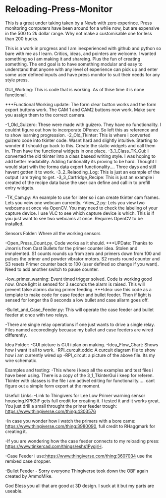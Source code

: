 # Reloading-Press-Monitor
This is a great under taking taken by a Newb with zero experince. Press monitoring computers have been around for a while now, but are expensive in the 500 to 2k dollar range. Why not make a customisable one for less than 200 bucks.

This is a work in progress and I am inexperienced with github and python so bare with me as I learn. Critics, ideas, and pointers are welcome. I wanted something so i am making it and shareing. Plus the fun of creating something. The end goal is to have something modular and easy to understand that anyone with any level of experience can pick up and enter some user defined inputs and have press monitor to suit their needs for any style press.

GUI_Working: This is code that is working. As of thise time it is none functional.

***Functional Working update: The form clear button works and the form export buttons work. The CAM 1 and CAM2 buttons now work. Make sure you assign them to the correct camera.

-1_Old_Guizero: These were made with guizero. They have no functionality. I couldnt figure out how to incorporate OPencv. So left this as reference and to show learning progression.
-2_Old_Tkinter: This is where i converted guizero code into tkinter code. Wasnt hard and slightly intuitive. Starting to wonder if I should go back to this. Create the static widgets and call them in. Then have the functional widgets in one place.
-3_1_Class_TK_Gui: I converted the old tkinter into a class basesd writing style. I was hoping to add better readability. Adding funtionality its proving to be hard. Thought I would start with the forma data export functionality.... Three days and still havent gotten it to work.
 -3_2_Relaoding_Log: This is just an example of the output I am trying to get.
 -3_3_Cartridge_Recipe: This is just an example i created of the recipe data base the user can define and call in to prefill entry widgets.

-TK_Cam.py: An example to use for later so i can create tkinter cam frames. Lets you veiw one webcam currently.
-View_2.py: Lets you view two webcams at once via OpenCV. You may need to check the labeling of your capture device. I use VLC to see which capture device is which. This is if you just want to see two webcams at once. Requires OpenCV to be installed.

Sensors Folder: Where all the working sensors

-Open_Press_Count.py. Code works as it should. ***UPDate: Thanks to Jmorris from Cast Bullets for the primer counter idea. Stolen and imnplemted. S1 counts rounds up from zero and primers down from 100 and pulses the primer and powder vibrator motors. S2 resets round counter and S3 resets Primer counter back to 100 (user defined so change if you want). Need to add another switch to pause counter. 

-low_primer_warning: Event timed trigger solved. Code is working good now. Once light is sensed for 3 seconds the alarm is raised. This will prevent false alarms during primer feeding. ***Idea: use this code as a template to make code for case feeder and bullet feeder. Then if light is sensed for longer tha 8 seconds a low bullet and case allarm goes off.

-Bullet_and_Case_Feeder.py: This will operate the case feeder and bullet feeder at once with two relays.

-There are single relay operations if one just wants to drive a single relay. Files named accoredingly becuase my bullet and case feeders are wired differently.

Idea Folder:
-GUI picture is GUI i plan on making.
-Idea_Flow_Chart: Shows how i want it all to work.
-RPI_curcuit.cddx: A curcuit diagram file to show how i am currently wired up
-RPI_circut: a picture of the above file. Its my wire schematic.

Examples and testing:
-This where i keep all the examples and test files i have been using. There is a copy of the 3_1_TkinterGui i keep for referen. Tkinter with classes is the file i am activel editing for functionality..... cant figure out a simple form export at the moment.


Usefull Links:
-Link to Thingivers for Lee Low Primer warning sensor houseing.KPK3iF gets full credit for creating it. I tested it and it works great. You just drill a small throught the primer feeder trough:  https://www.thingiverse.com/thing:4303576

-In case you wonder how i watch the primers with a bore came: https://www.thingiverse.com/thing:3980090, full credit to RHaggmark for creating it.

-If you are wondering how the case feeder connects to my reloading press: https://www.tinkercad.com/things/eshs1PygjrH.

-Case Feeder i use:https://www.thingiverse.com/thing:3607034 use the remixed case dropper.

-Bullet Feeder - Sorry everyone Thingiverse took down the OBF again created by AmmoMike.

God Bless you all that are good at 3D design. I suck at it but my parts are useable.

